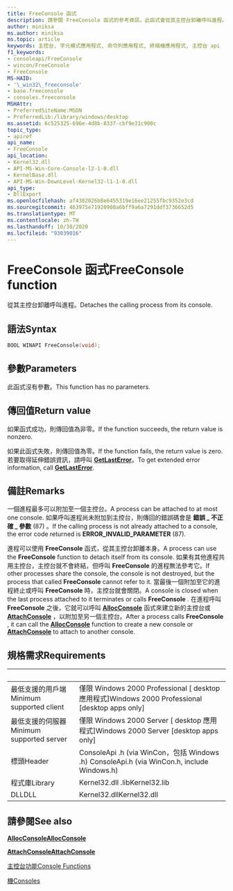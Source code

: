 ```yaml
---
title: FreeConsole 函式
description: 請參閱 FreeConsole 函式的參考資訊，此函式會從其主控台卸離呼叫進程。
author: miniksa
ms.author: miniksa
ms.topic: article
keywords: 主控台, 字元模式應用程式, 命令列應用程式, 終端機應用程式, 主控台 api
f1_keywords:
- consoleapi/FreeConsole
- wincon/FreeConsole
- FreeConsole
MS-HAID:
- '\_win32\_freeconsole'
- base.freeconsole
- consoles.freeconsole
MSHAttr:
- PreferredSiteName:MSDN
- PreferredLib:/library/windows/desktop
ms.assetid: 6c525325-696e-4d8b-8337-cbf9e31c900c
topic_type:
- apiref
api_name:
- FreeConsole
api_location:
- Kernel32.dll
- API-MS-Win-Core-Console-l2-1-0.dll
- KernelBase.dll
- API-MS-Win-DownLevel-Kernel32-l1-1-0.dll
api_type:
- DllExport
ms.openlocfilehash: af4382026b8e6455319e16ee21255fbc9352e3cd
ms.sourcegitcommit: 463975e71920908a6bff9a6a7291ddf3736652d5
ms.translationtype: MT
ms.contentlocale: zh-TW
ms.lasthandoff: 10/30/2020
ms.locfileid: "93039016"
---
```

# <a name="freeconsole-function"></a><span data-ttu-id="94a69-104">FreeConsole 函式</span><span class="sxs-lookup"><span data-stu-id="94a69-104">FreeConsole function</span></span>

<span data-ttu-id="94a69-105">從其主控台卸離呼叫進程。</span><span class="sxs-lookup"><span data-stu-id="94a69-105">Detaches the calling process from its console.</span></span>

## <a name="syntax"></a><span data-ttu-id="94a69-106">語法</span><span class="sxs-lookup"><span data-stu-id="94a69-106">Syntax</span></span>

```C
BOOL WINAPI FreeConsole(void);
```

## <a name="parameters"></a><span data-ttu-id="94a69-107">參數</span><span class="sxs-lookup"><span data-stu-id="94a69-107">Parameters</span></span>

<span data-ttu-id="94a69-108">此函式沒有參數。</span><span class="sxs-lookup"><span data-stu-id="94a69-108">This function has no parameters.</span></span>

## <a name="return-value"></a><span data-ttu-id="94a69-109">傳回值</span><span class="sxs-lookup"><span data-stu-id="94a69-109">Return value</span></span>

<span data-ttu-id="94a69-110">如果函式成功，則傳回值為非零。</span><span class="sxs-lookup"><span data-stu-id="94a69-110">If the function succeeds, the return value is nonzero.</span></span>

<span data-ttu-id="94a69-111">如果此函式失敗，則傳回值為零。</span><span class="sxs-lookup"><span data-stu-id="94a69-111">If the function fails, the return value is zero.</span></span> <span data-ttu-id="94a69-112">若要取得延伸錯誤資訊，請呼叫 [**GetLastError**](https://msdn.microsoft.com/library/windows/desktop/ms679360)。</span><span class="sxs-lookup"><span data-stu-id="94a69-112">To get extended error information, call [**GetLastError**](https://msdn.microsoft.com/library/windows/desktop/ms679360).</span></span>

## <a name="remarks"></a><span data-ttu-id="94a69-113">備註</span><span class="sxs-lookup"><span data-stu-id="94a69-113">Remarks</span></span>

<span data-ttu-id="94a69-114">一個進程最多可以附加至一個主控台。</span><span class="sxs-lookup"><span data-stu-id="94a69-114">A process can be attached to at most one console.</span></span> <span data-ttu-id="94a69-115">如果呼叫進程尚未附加到主控台，則傳回的錯誤碼會是 **錯誤 \_ 不正確 \_ 參數** (87) 。</span><span class="sxs-lookup"><span data-stu-id="94a69-115">If the calling process is not already attached to a console, the error code returned is **ERROR\_INVALID\_PARAMETER** (87).</span></span>

<span data-ttu-id="94a69-116">進程可以使用 **FreeConsole** 函式，從其主控台卸離本身。</span><span class="sxs-lookup"><span data-stu-id="94a69-116">A process can use the **FreeConsole** function to detach itself from its console.</span></span> <span data-ttu-id="94a69-117">如果有其他進程共用主控台，主控台就不會終結，但呼叫 **FreeConsole** 的進程無法參考它。</span><span class="sxs-lookup"><span data-stu-id="94a69-117">If other processes share the console, the console is not destroyed, but the process that called **FreeConsole** cannot refer to it.</span></span> <span data-ttu-id="94a69-118">當最後一個附加至它的進程終止或呼叫 **FreeConsole** 時，主控台就會關閉。</span><span class="sxs-lookup"><span data-stu-id="94a69-118">A console is closed when the last process attached to it terminates or calls **FreeConsole** .</span></span> <span data-ttu-id="94a69-119">在進程呼叫 **FreeConsole** 之後，它就可以呼叫 [**AllocConsole**](allocconsole.md) 函式來建立新的主控台或 [**AttachConsole**](attachconsole.md) ，以附加至另一個主控台。</span><span class="sxs-lookup"><span data-stu-id="94a69-119">After a process calls **FreeConsole** , it can call the [**AllocConsole**](allocconsole.md) function to create a new console or [**AttachConsole**](attachconsole.md) to attach to another console.</span></span>

## <a name="requirements"></a><span data-ttu-id="94a69-120">規格需求</span><span class="sxs-lookup"><span data-stu-id="94a69-120">Requirements</span></span>

| &nbsp; | &nbsp; |
|-|-|
| <span data-ttu-id="94a69-121">最低支援的用戶端</span><span class="sxs-lookup"><span data-stu-id="94a69-121">Minimum supported client</span></span> | <span data-ttu-id="94a69-122">僅限 Windows 2000 Professional \[ desktop 應用程式\]</span><span class="sxs-lookup"><span data-stu-id="94a69-122">Windows 2000 Professional \[desktop apps only\]</span></span> |
| <span data-ttu-id="94a69-123">最低支援的伺服器</span><span class="sxs-lookup"><span data-stu-id="94a69-123">Minimum supported server</span></span> | <span data-ttu-id="94a69-124">僅限 Windows 2000 Server \[ desktop 應用程式\]</span><span class="sxs-lookup"><span data-stu-id="94a69-124">Windows 2000 Server \[desktop apps only\]</span></span> |
| <span data-ttu-id="94a69-125">標頭</span><span class="sxs-lookup"><span data-stu-id="94a69-125">Header</span></span> | <span data-ttu-id="94a69-126">ConsoleApi .h (via WinCon，包括 Windows .h) </span><span class="sxs-lookup"><span data-stu-id="94a69-126">ConsoleApi.h (via WinCon.h, include Windows.h)</span></span> |
| <span data-ttu-id="94a69-127">程式庫</span><span class="sxs-lookup"><span data-stu-id="94a69-127">Library</span></span> | <span data-ttu-id="94a69-128">Kernel32.dll .lib</span><span class="sxs-lookup"><span data-stu-id="94a69-128">Kernel32.lib</span></span> |
| <span data-ttu-id="94a69-129">DLL</span><span class="sxs-lookup"><span data-stu-id="94a69-129">DLL</span></span> | <span data-ttu-id="94a69-130">Kernel32.dll</span><span class="sxs-lookup"><span data-stu-id="94a69-130">Kernel32.dll</span></span> |

## <a name="see-also"></a><span data-ttu-id="94a69-131">請參閱</span><span class="sxs-lookup"><span data-stu-id="94a69-131">See also</span></span>

[<span data-ttu-id="94a69-132">**AllocConsole**</span><span class="sxs-lookup"><span data-stu-id="94a69-132">**AllocConsole**</span></span>](allocconsole.md)

[<span data-ttu-id="94a69-133">**AttachConsole**</span><span class="sxs-lookup"><span data-stu-id="94a69-133">**AttachConsole**</span></span>](attachconsole.md)

[<span data-ttu-id="94a69-134">主控台功能</span><span class="sxs-lookup"><span data-stu-id="94a69-134">Console Functions</span></span>](console-functions.md)

[<span data-ttu-id="94a69-135">機</span><span class="sxs-lookup"><span data-stu-id="94a69-135">Consoles</span></span>](consoles.md)
